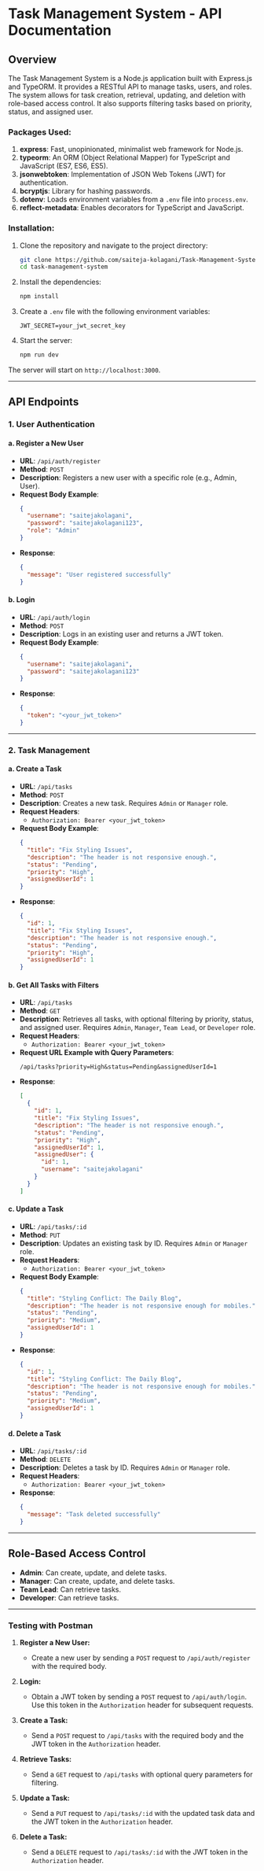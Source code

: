 # Task Management System - API Documentation

## Overview
The Task Management System is a Node.js application built with Express.js and TypeORM. It provides a RESTful API to manage tasks, users, and roles. The system allows for task creation, retrieval, updating, and deletion with role-based access control. It also supports filtering tasks based on priority, status, and assigned user.

### Packages Used:
1. **express**: Fast, unopinionated, minimalist web framework for Node.js.
2. **typeorm**: An ORM (Object Relational Mapper) for TypeScript and JavaScript (ES7, ES6, ES5).
3. **jsonwebtoken**: Implementation of JSON Web Tokens (JWT) for authentication.
4. **bcryptjs**: Library for hashing passwords.
5. **dotenv**: Loads environment variables from a `.env` file into `process.env`.
6. **reflect-metadata**: Enables decorators for TypeScript and JavaScript.

### Installation:

1. Clone the repository and navigate to the project directory:
   ```bash
   git clone https://github.com/saiteja-kolagani/Task-Management-System.git
   cd task-management-system
   ```

2. Install the dependencies:
   ```bash
   npm install
   ```

3. Create a `.env` file with the following environment variables:
   ```env
   JWT_SECRET=your_jwt_secret_key
   ```

4. Start the server:
   ```bash
   npm run dev
   ```

The server will start on `http://localhost:3000`.

---

## API Endpoints

### 1. **User Authentication**
#### a. Register a New User
   - **URL**: `/api/auth/register`
   - **Method**: `POST`
   - **Description**: Registers a new user with a specific role (e.g., Admin, User).
   - **Request Body Example**:
     ```json
     {
       "username": "saitejakolagani",
       "password": "saitejakolagani123",
       "role": "Admin"
     }
     ```
   - **Response**:
     ```json
     {
       "message": "User registered successfully"
     }
     ```

#### b. Login
   - **URL**: `/api/auth/login`
   - **Method**: `POST`
   - **Description**: Logs in an existing user and returns a JWT token.
   - **Request Body Example**:
     ```json
     {
       "username": "saitejakolagani",
       "password": "saitejakolagani123"
     }
     ```
   - **Response**:
     ```json
     {
       "token": "<your_jwt_token>"
     }
     ```

---

### 2. **Task Management**
#### a. Create a Task
   - **URL**: `/api/tasks`
   - **Method**: `POST`
   - **Description**: Creates a new task. Requires `Admin` or `Manager` role.
   - **Request Headers**:
     - `Authorization: Bearer <your_jwt_token>`
   - **Request Body Example**:
     ```json
     {
       "title": "Fix Styling Issues",
       "description": "The header is not responsive enough.",
       "status": "Pending",
       "priority": "High",
       "assignedUserId": 1
     }
     ```
   - **Response**:
     ```json
     {
       "id": 1,
       "title": "Fix Styling Issues",
       "description": "The header is not responsive enough.",
       "status": "Pending",
       "priority": "High",
       "assignedUserId": 1
     }
     ```

#### b. Get All Tasks with Filters
   - **URL**: `/api/tasks`
   - **Method**: `GET`
   - **Description**: Retrieves all tasks, with optional filtering by priority, status, and assigned user. Requires `Admin`, `Manager`, `Team Lead`, or `Developer` role.
   - **Request Headers**:
     - `Authorization: Bearer <your_jwt_token>`
   - **Request URL Example with Query Parameters**:
     ```
     /api/tasks?priority=High&status=Pending&assignedUserId=1
     ```
   - **Response**:
     ```json
     [
       {
         "id": 1,
         "title": "Fix Styling Issues",
         "description": "The header is not responsive enough.",
         "status": "Pending",
         "priority": "High",
         "assignedUserId": 1,
         "assignedUser": {
           "id": 1,
           "username": "saitejakolagani"
         }
       }
     ]
     ```

#### c. Update a Task
   - **URL**: `/api/tasks/:id`
   - **Method**: `PUT`
   - **Description**: Updates an existing task by ID. Requires `Admin` or `Manager` role.
   - **Request Headers**:
     - `Authorization: Bearer <your_jwt_token>`
   - **Request Body Example**:
     ```json
     {
       "title": "Styling Conflict: The Daily Blog",
       "description": "The header is not responsive enough for mobiles.",
       "status": "Pending",
       "priority": "Medium",
       "assignedUserId": 1
     }
     ```
   - **Response**:
     ```json
     {
       "id": 1,
       "title": "Styling Conflict: The Daily Blog",
       "description": "The header is not responsive enough for mobiles.",
       "status": "Pending",
       "priority": "Medium",
       "assignedUserId": 1
     }
     ```

#### d. Delete a Task
   - **URL**: `/api/tasks/:id`
   - **Method**: `DELETE`
   - **Description**: Deletes a task by ID. Requires `Admin` or `Manager` role.
   - **Request Headers**:
     - `Authorization: Bearer <your_jwt_token>`
   - **Response**:
     ```json
     {
       "message": "Task deleted successfully"
     }
     ```

---

## Role-Based Access Control
- **Admin**: Can create, update, and delete tasks.
- **Manager**: Can create, update, and delete tasks.
- **Team Lead**: Can retrieve tasks.
- **Developer**: Can retrieve tasks.

---

### Testing with Postman

1. **Register a New User:**
   - Create a new user by sending a `POST` request to `/api/auth/register` with the required body.

2. **Login:**
   - Obtain a JWT token by sending a `POST` request to `/api/auth/login`. Use this token in the `Authorization` header for subsequent requests.

3. **Create a Task:**
   - Send a `POST` request to `/api/tasks` with the required body and the JWT token in the `Authorization` header.

4. **Retrieve Tasks:**
   - Send a `GET` request to `/api/tasks` with optional query parameters for filtering.

5. **Update a Task:**
   - Send a `PUT` request to `/api/tasks/:id` with the updated task data and the JWT token in the `Authorization` header.

6. **Delete a Task:**
   - Send a `DELETE` request to `/api/tasks/:id` with the JWT token in the `Authorization` header.
